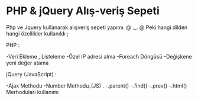 # PHP & jQuery Alış-veriş Sepeti
Php ve Jquery kullanarak alışveriş sepeti yapımı.
@
._.
@
Peki hangi dilden hangi özellikler kullanıldı ;

PHP :

-Veri Ekleme , Listeleme
-Özel IP adresi alma
-Foreach Döngüsü
-Değişkene yeni değer atama

jQuery (JavaScript) :

-Ajax Methodu 
-Number Methodu_(JS)
.
-.parent()
-.find()
-.prev()
-.html()
Merhoduları kullanımı

